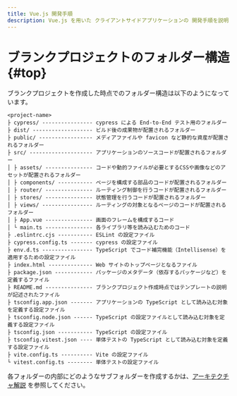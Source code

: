 ```yaml
---
title: Vue.js 開発手順
description: Vue.js を用いた クライアントサイドアプリケーションの 開発手順を説明します。
---
```


# ブランクプロジェクトのフォルダー構造 {#top}

ブランクプロジェクトを作成した時点でのフォルダー構造は以下のようになっています。

```terminal linenums="0"
<project-name>
├ cypress/ ---------------- cypress による End-to-End テスト用のフォルダー
├ dist/ ------------------- ビルド後の成果物が配置されるフォルダー
├ public/ ----------------- メディアファイルや favicon など静的な資産が配置されるフォルダー
├ src/ -------------------- アプリケーションのソースコードが配置されるフォルダー
│ ├ assets/ --------------- コードや動的ファイルが必要とするCSSや画像などのアセットが配置されるフォルダー
│ ├ components/ ----------- ページを構成する部品のコードが配置されるフォルダー
│ ├ router/ --------------- ルーティング制御を行うコードが配置されるフォルダー
│ ├ stores/ --------------- 状態管理を行うコードが配置されるフォルダー
│ ├ views/ ---------------- ルーティングの対象となるページのコードが配置されるフォルダー
│ ├ App.vue --------------- 画面のフレームを構成するコード
│ └ main.ts --------------- 各ライブラリ等を読み込むためのコード
├ .eslintrc.cjs ----------- ESLint の設定ファイル
├ cypress.config.ts ------- cypress の設定ファイル
├ env.d.ts ---------------- TypeScript でコード補完機能（Intellisense）を適用するための設定ファイル
├ index.html -------------- Web サイトのトップページとなるファイル
├ package.json ------------ パッケージのメタデータ（依存するパッケージなど）を定義するファイル
├ README.md --------------- ブランクプロジェクト作成時点ではテンプレートの説明が記述されたファイル
├ tsconfig.app.json ------- アプリケーションの TypeScript として読み込む対象を定義する設定ファイル
├ tsconfig.node.json ------ TypeScript の設定ファイルとして読み込む対象を定義する設定ファイル
├ tsconfig.json ----------- TypeScript の設定ファイル
├ tsconfig.vitest.json ---- 単体テストの TypeScript として読み込む対象を定義する設定ファイル
├ vite.config.ts ---------- Vite の設定ファイル
└ vitest.config.ts -------- 単体テストの設定ファイル
```

各フォルダーの内部にどのようなサブフォルダーを作成するかは、[アーキテクチャ解説](./../../../app-architecture/client-side-rendering/frontend-architecture.md#project-structure) を参照してください。
